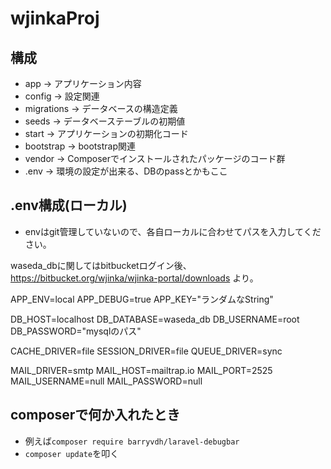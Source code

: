 # wjinkaProj

## 構成
* app -> アプリケーション内容
* config -> 設定関連
* migrations -> データベースの構造定義
* seeds -> データベーステーブルの初期値
* start -> アプリケーションの初期化コード
* bootstrap -> bootstrap関連
* vendor -> Composerでインストールされたパッケージのコード群
* .env -> 環境の設定が出来る、DBのpassとかもここ


## .env構成(ローカル)

* envはgit管理していないので、各自ローカルに合わせてパスを入力してください。

waseda_dbに関してはbitbucketログイン後、
https://bitbucket.org/wjinka/wjinka-portal/downloads
より。

APP_ENV=local
APP_DEBUG=true
APP_KEY="ランダムなString"

DB_HOST=localhost
DB_DATABASE=waseda_db
DB_USERNAME=root
DB_PASSWORD="mysqlのパス"

CACHE_DRIVER=file
SESSION_DRIVER=file
QUEUE_DRIVER=sync

MAIL_DRIVER=smtp
MAIL_HOST=mailtrap.io
MAIL_PORT=2525
MAIL_USERNAME=null
MAIL_PASSWORD=null

## composerで何か入れたとき
* 例えば`composer require barryvdh/laravel-debugbar`
* `composer update`を叩く